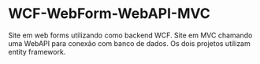 # WCF-WebForm-WebAPI-MVC
Site em web forms utilizando como backend WCF. 
Site em MVC chamando uma WebAPI para conexão com banco de dados.
Os dois projetos utilizam entity framework.
